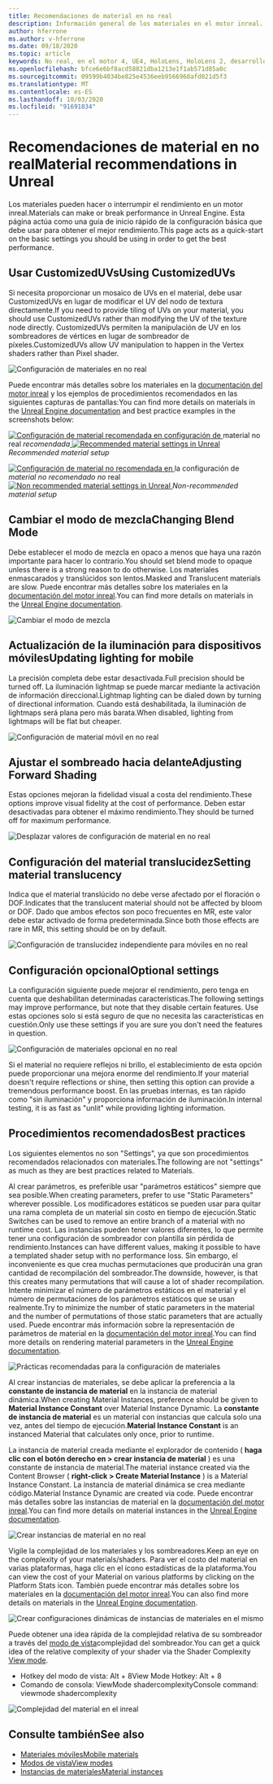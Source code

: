 ```yaml
---
title: Recomendaciones de material en no real
description: Información general de los materiales en el motor inreal.
author: hferrone
ms.author: v-hferrone
ms.date: 09/18/2020
ms.topic: article
keywords: No real, en el motor 4, UE4, HoloLens, HoloLens 2, desarrollo, materiales, documentación, guías, características, hologramas, desarrollo de juegos
ms.openlocfilehash: bfce6e6bf8acd58821dba1213e1f1ab571d85a0c
ms.sourcegitcommit: 09599b4034be825e4536eeb9566968afd021d5f3
ms.translationtype: MT
ms.contentlocale: es-ES
ms.lasthandoff: 10/03/2020
ms.locfileid: "91691834"
---
```

# <a name="material-recommendations-in-unreal"></a><span data-ttu-id="395a6-104">Recomendaciones de material en no real</span><span class="sxs-lookup"><span data-stu-id="395a6-104">Material recommendations in Unreal</span></span>

<span data-ttu-id="395a6-105">Los materiales pueden hacer o interrumpir el rendimiento en un motor inreal.</span><span class="sxs-lookup"><span data-stu-id="395a6-105">Materials can make or break performance in Unreal Engine.</span></span> <span data-ttu-id="395a6-106">Esta página actúa como una guía de inicio rápido de la configuración básica que debe usar para obtener el mejor rendimiento.</span><span class="sxs-lookup"><span data-stu-id="395a6-106">This page acts as a quick-start on the basic settings you should be using in order to get the best performance.</span></span>

## <a name="using-customizeduvs"></a><span data-ttu-id="395a6-107">Usar CustomizedUVs</span><span class="sxs-lookup"><span data-stu-id="395a6-107">Using CustomizedUVs</span></span>

<span data-ttu-id="395a6-108">Si necesita proporcionar un mosaico de UVs en el material, debe usar CustomizedUVs en lugar de modificar el UV del nodo de textura directamente.</span><span class="sxs-lookup"><span data-stu-id="395a6-108">If you need to provide tiling of UVs on your material, you should use CustomizedUVs rather than modifying the UV of the texture node directly.</span></span> <span data-ttu-id="395a6-109">CustomizedUVs permiten la manipulación de UV en los sombreadores de vértices en lugar de sombreador de píxeles.</span><span class="sxs-lookup"><span data-stu-id="395a6-109">CustomizedUVs allow UV manipulation to happen in the Vertex shaders rather than Pixel shader.</span></span> 

![Configuración de materiales en no real](images/unreal-materials-img-01c.png)

<span data-ttu-id="395a6-111">Puede encontrar más detalles sobre los materiales en la [documentación del motor inreal](https://docs.unrealengine.com/Platforms/Mobile/Materials/index.html) y los ejemplos de procedimientos recomendados en las siguientes capturas de pantallas:</span><span class="sxs-lookup"><span data-stu-id="395a6-111">You can find more details on materials in the [Unreal Engine documentation](https://docs.unrealengine.com/Platforms/Mobile/Materials/index.html) and best practice examples in the screenshots below:</span></span>

<span data-ttu-id="395a6-112">[ ![ Configuración de material recomendada en configuración ](images/unreal-materials-img-01.png) de ](images/unreal-materials-img-01.png#lightbox)material no real 
 *recomendada*</span><span class="sxs-lookup"><span data-stu-id="395a6-112">[ ![Recommended material settings in Unreal](images/unreal-materials-img-01.png) ](images/unreal-materials-img-01.png#lightbox)
*Recommended material setup*</span></span>

<span data-ttu-id="395a6-113">[ ![ Configuración de material no recomendada en ](images/unreal-materials-img-01b.png) ](images/unreal-materials-img-01b.png#lightbox)la configuración de 
 *material no recomendado no* real</span><span class="sxs-lookup"><span data-stu-id="395a6-113">[ ![Non recommended material settings in Unreal](images/unreal-materials-img-01b.png) ](images/unreal-materials-img-01b.png#lightbox)
*Non-recommended material setup*</span></span>

## <a name="changing-blend-mode"></a><span data-ttu-id="395a6-114">Cambiar el modo de mezcla</span><span class="sxs-lookup"><span data-stu-id="395a6-114">Changing Blend Mode</span></span>

<span data-ttu-id="395a6-115">Debe establecer el modo de mezcla en opaco a menos que haya una razón importante para hacer lo contrario.</span><span class="sxs-lookup"><span data-stu-id="395a6-115">You should set blend mode to opaque unless there is a strong reason to do otherwise.</span></span> <span data-ttu-id="395a6-116">Los materiales enmascarados y translúcidos son lentos.</span><span class="sxs-lookup"><span data-stu-id="395a6-116">Masked and Translucent materials are slow.</span></span> <span data-ttu-id="395a6-117">Puede encontrar más detalles sobre los materiales en la [documentación del motor inreal](https://docs.unrealengine.com/Platforms/Mobile/Materials/index.html).</span><span class="sxs-lookup"><span data-stu-id="395a6-117">You can find more details on materials in the [Unreal Engine documentation](https://docs.unrealengine.com/Platforms/Mobile/Materials/index.html).</span></span>

![Cambiar el modo de mezcla](images/unreal-materials-img-02.jpg)

## <a name="updating-lighting-for-mobile"></a><span data-ttu-id="395a6-119">Actualización de la iluminación para dispositivos móviles</span><span class="sxs-lookup"><span data-stu-id="395a6-119">Updating lighting for mobile</span></span>

<span data-ttu-id="395a6-120">La precisión completa debe estar desactivada.</span><span class="sxs-lookup"><span data-stu-id="395a6-120">Full precision should be turned off.</span></span> <span data-ttu-id="395a6-121">La iluminación lightmap se puede marcar mediante la activación de información direccional.</span><span class="sxs-lookup"><span data-stu-id="395a6-121">Lightmap lighting can be dialed down by turning of directional information.</span></span> <span data-ttu-id="395a6-122">Cuando está deshabilitada, la iluminación de lightmaps será plana pero más barata.</span><span class="sxs-lookup"><span data-stu-id="395a6-122">When disabled, lighting from lightmaps will be flat but cheaper.</span></span>

![Configuración de material móvil en no real](images/unreal-materials-img-03.jpg)

## <a name="adjusting-forward-shading"></a><span data-ttu-id="395a6-124">Ajustar el sombreado hacia delante</span><span class="sxs-lookup"><span data-stu-id="395a6-124">Adjusting Forward Shading</span></span>

<span data-ttu-id="395a6-125">Estas opciones mejoran la fidelidad visual a costa del rendimiento.</span><span class="sxs-lookup"><span data-stu-id="395a6-125">These options improve visual fidelity at the cost of performance.</span></span> <span data-ttu-id="395a6-126">Deben estar desactivadas para obtener el máximo rendimiento.</span><span class="sxs-lookup"><span data-stu-id="395a6-126">They should be turned off for maximum performance.</span></span>

![Desplazar valores de configuración de material en no real](images/unreal-materials-img-04.jpg)

## <a name="setting-material-translucency"></a><span data-ttu-id="395a6-128">Configuración del material translucidez</span><span class="sxs-lookup"><span data-stu-id="395a6-128">Setting material translucency</span></span>

<span data-ttu-id="395a6-129">Indica que el material translúcido no debe verse afectado por el floración o DOF.</span><span class="sxs-lookup"><span data-stu-id="395a6-129">Indicates that the translucent material should not be affected by bloom or DOF.</span></span> <span data-ttu-id="395a6-130">Dado que ambos efectos son poco frecuentes en MR, este valor debe estar activado de forma predeterminada.</span><span class="sxs-lookup"><span data-stu-id="395a6-130">Since both those effects are rare in MR, this setting should be on by default.</span></span>

![Configuración de translucidez independiente para móviles en no real](images/unreal-materials-img-05.jpg)

## <a name="optional-settings"></a><span data-ttu-id="395a6-132">Configuración opcional</span><span class="sxs-lookup"><span data-stu-id="395a6-132">Optional settings</span></span>

<span data-ttu-id="395a6-133">La configuración siguiente puede mejorar el rendimiento, pero tenga en cuenta que deshabilitan determinadas características.</span><span class="sxs-lookup"><span data-stu-id="395a6-133">The following settings may improve performance, but note that they disable certain features.</span></span> <span data-ttu-id="395a6-134">Use estas opciones solo si está seguro de que no necesita las características en cuestión.</span><span class="sxs-lookup"><span data-stu-id="395a6-134">Only use these settings if you are sure you don't need the features in question.</span></span>

![Configuración de materiales opcional en no real](images/unreal-materials-img-06.jpg)

<span data-ttu-id="395a6-136">Si el material no requiere reflejos ni brillo, el establecimiento de esta opción puede proporcionar una mejora enorme del rendimiento.</span><span class="sxs-lookup"><span data-stu-id="395a6-136">If your material doesn't require reflections or shine, then setting this option can provide a tremendous performance boost.</span></span> <span data-ttu-id="395a6-137">En las pruebas internas, es tan rápido como "sin iluminación" y proporciona información de iluminación.</span><span class="sxs-lookup"><span data-stu-id="395a6-137">In internal testing, it is as fast as "unlit" while providing lighting information.</span></span>

## <a name="best-practices"></a><span data-ttu-id="395a6-138">Procedimientos recomendados</span><span class="sxs-lookup"><span data-stu-id="395a6-138">Best practices</span></span>

<span data-ttu-id="395a6-139">Los siguientes elementos no son "Settings", ya que son procedimientos recomendados relacionados con materiales.</span><span class="sxs-lookup"><span data-stu-id="395a6-139">The following are not "settings" as much as they are best practices related to Materials.</span></span>

<span data-ttu-id="395a6-140">Al crear parámetros, es preferible usar "parámetros estáticos" siempre que sea posible.</span><span class="sxs-lookup"><span data-stu-id="395a6-140">When creating parameters, prefer to use "Static Parameters" wherever possible.</span></span> <span data-ttu-id="395a6-141">Los modificadores estáticos se pueden usar para quitar una rama completa de un material sin costo en tiempo de ejecución.</span><span class="sxs-lookup"><span data-stu-id="395a6-141">Static Switches can be used to remove an entire branch of a material with no runtime cost.</span></span> <span data-ttu-id="395a6-142">Las instancias pueden tener valores diferentes, lo que permite tener una configuración de sombreador con plantilla sin pérdida de rendimiento.</span><span class="sxs-lookup"><span data-stu-id="395a6-142">Instances can have different values, making it possible to have a templated shader setup with no performance loss.</span></span> <span data-ttu-id="395a6-143">Sin embargo, el inconveniente es que crea muchas permutaciones que producirán una gran cantidad de recompilación del sombreador.</span><span class="sxs-lookup"><span data-stu-id="395a6-143">The downside, however, is that this creates many permutations that will cause a lot of shader recompilation.</span></span> <span data-ttu-id="395a6-144">Intente minimizar el número de parámetros estáticos en el material y el número de permutaciones de los parámetros estáticos que se usan realmente.</span><span class="sxs-lookup"><span data-stu-id="395a6-144">Try to minimize the number of static parameters in the material and the number of permutations of those static parameters that are actually used.</span></span> <span data-ttu-id="395a6-145">Puede encontrar más información sobre la representación de parámetros de material en la [documentación del motor inreal](https://docs.unrealengine.com/Engine/Rendering/Materials/ExpressionReference/Parameters/index.html#staticswitchparameter).</span><span class="sxs-lookup"><span data-stu-id="395a6-145">You can find more details on rendering material parameters in the [Unreal Engine documentation](https://docs.unrealengine.com/Engine/Rendering/Materials/ExpressionReference/Parameters/index.html#staticswitchparameter).</span></span>

![Prácticas recomendadas para la configuración de materiales](images/unreal-materials-img-07.jpg)

<span data-ttu-id="395a6-147">Al crear instancias de materiales, se debe aplicar la preferencia a la **constante de instancia de material** en la instancia de material dinámica.</span><span class="sxs-lookup"><span data-stu-id="395a6-147">When creating Material Instances, preference should be given to **Material Instance Constant** over Material Instance Dynamic.</span></span> <span data-ttu-id="395a6-148">La **constante de instancia de material** es un material con instancias que calcula solo una vez, antes del tiempo de ejecución.</span><span class="sxs-lookup"><span data-stu-id="395a6-148">**Material Instance Constant** is an instanced Material that calculates only once, prior to runtime.</span></span>

<span data-ttu-id="395a6-149">La instancia de material creada mediante el explorador de contenido ( **haga clic con el botón derecho en > crear instancia de material** ) es una constante de instancia de material.</span><span class="sxs-lookup"><span data-stu-id="395a6-149">The material instance created via the Content Browser ( **right-click > Create Material Instance** ) is a Material Instance Constant.</span></span> <span data-ttu-id="395a6-150">La instancia de material dinámica se crea mediante código.</span><span class="sxs-lookup"><span data-stu-id="395a6-150">Material Instance Dynamic are created via code.</span></span> <span data-ttu-id="395a6-151">Puede encontrar más detalles sobre las instancias de material en la [documentación del motor inreal](https://docs.unrealengine.com/Engine/Rendering/Materials/MaterialInstances/index.html).</span><span class="sxs-lookup"><span data-stu-id="395a6-151">You can find more details on material instances in the [Unreal Engine documentation](https://docs.unrealengine.com/Engine/Rendering/Materials/MaterialInstances/index.html).</span></span>

![Crear instancias de material en no real](images/unreal-materials-img-08.png)

<span data-ttu-id="395a6-153">Vigile la complejidad de los materiales y los sombreadores.</span><span class="sxs-lookup"><span data-stu-id="395a6-153">Keep an eye on the complexity of your materials/shaders.</span></span> <span data-ttu-id="395a6-154">Para ver el costo del material en varias plataformas, haga clic en el icono estadísticas de la plataforma.</span><span class="sxs-lookup"><span data-stu-id="395a6-154">You can view the cost of your Material on various platforms by clicking on the Platform Stats icon.</span></span> <span data-ttu-id="395a6-155">También puede encontrar más detalles sobre los materiales en la [documentación del motor inreal](https://docs.unrealengine.com/Platforms/Mobile/Materials/index.html).</span><span class="sxs-lookup"><span data-stu-id="395a6-155">You can also find more details on materials in the [Unreal Engine documentation](https://docs.unrealengine.com/Platforms/Mobile/Materials/index.html).</span></span>

![Crear configuraciones dinámicas de instancias de materiales en el mismo](images/unreal-materials-img-09.png)

<span data-ttu-id="395a6-157">Puede obtener una idea rápida de la complejidad relativa de su sombreador a través del [modo de vista](https://docs.unrealengine.com/Engine/UI/LevelEditor/Viewports/ViewModes/index.html)complejidad del sombreador.</span><span class="sxs-lookup"><span data-stu-id="395a6-157">You can get a quick idea of the relative complexity of your shader via the Shader Complexity [View mode](https://docs.unrealengine.com/Engine/UI/LevelEditor/Viewports/ViewModes/index.html).</span></span>

* <span data-ttu-id="395a6-158">Hotkey del modo de vista: Alt + 8</span><span class="sxs-lookup"><span data-stu-id="395a6-158">View Mode Hotkey: Alt + 8</span></span>
* <span data-ttu-id="395a6-159">Comando de consola: ViewMode shadercomplexity</span><span class="sxs-lookup"><span data-stu-id="395a6-159">Console command: viewmode shadercomplexity</span></span>

![Complejidad del material en el inreal](images/unreal-materials-img-10.png)

## <a name="see-also"></a><span data-ttu-id="395a6-161">Consulte también</span><span class="sxs-lookup"><span data-stu-id="395a6-161">See also</span></span>
* [<span data-ttu-id="395a6-162">Materiales móviles</span><span class="sxs-lookup"><span data-stu-id="395a6-162">Mobile materials</span></span>](https://docs.unrealengine.com/Platforms/Mobile/Materials/index.html)
* [<span data-ttu-id="395a6-163">Modos de vista</span><span class="sxs-lookup"><span data-stu-id="395a6-163">View modes</span></span>](https://docs.unrealengine.com/Engine/UI/LevelEditor/Viewports/ViewModes/index.html)
* [<span data-ttu-id="395a6-164">Instancias de materiales</span><span class="sxs-lookup"><span data-stu-id="395a6-164">Material instances</span></span>](https://docs.unrealengine.com/Engine/Rendering/Materials/MaterialInstances/index.html)
